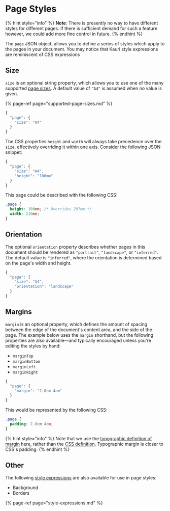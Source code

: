 # Page Styles

{% hint style="info" %}
**Note**: There is presently no way to have different styles for different pages. If there is sufficient demand for such a feature however, we could add more fine control in future.
{% endhint %}

The `page` JSON object, allows you to define a series of styles which apply to the pages in your document. You may notice that Kauri style expressions are reminiscent of CSS expressions

## Size

`size` is an optional string property, which allows you to use one of the many supported [page sizes](supported-page-sizes.md). A default value of `"A4"` is assumed when no value is given.

{% page-ref page="supported-page-sizes.md" %}

```javascript
{
  "page": {
    "size": "A4"
  }
}
```

The CSS properties `height` and `width` will always take precedence over the `size`, effectively overriding it within one axis. Consider the following JSON snippet:

```javascript
{
  "page": {
    "size": "A4",
    "height": "100mm"
  }
}
```

This page could be described with the following CSS:

```css
.page {
  height: 100mm; /* Overrides 297mm */
  width: 210mm;
}
```

## Orientation

The optional `orientation` property describes whether pages in this document should be rendered as `"portrait"`, `"landscape"`, or `"inferred"`. The default value is `"inferred"`, where the orientation is determined based on the page's width and height.

```javascript
{
  "page": {
    "size": "A4",
    "orientation": "landscape"
  }
}
```

## Margins

`margin` is an optional property, which defines the amount of spacing between the edge of the document's content area, and the side of the page. The example below uses the `margin` shorthand, but the following properties are also available—and typically encouraged unless you're editing the styles by hand:

* `marginTop`
* `marginBottom`
* `marginLeft`
* `marginRight`

```javascript
{
  "page": {
    "margin": "2.8cm 4cm"
  }
}
```

This would be represented by the following CSS:

```css
.page {
  padding: 2.8cm 4cm;
}
```

{% hint style="info" %}
Note that we use the [typographic definition of margin](https://en.m.wikipedia.org/wiki/Margin_%28typography%29) here, rather than the [CSS definition](https://developer.mozilla.org/en-US/docs/Web/CSS/margin). Typographic margin is closer to CSS's padding.
{% endhint %}

## Other

The following [style expressions](style-expressions.md) are also available for use in page styles:

* Background
* Borders

{% page-ref page="style-expressions.md" %}

